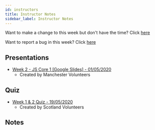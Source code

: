 ```yaml
---
id: instructors
title: Instructor Notes
sidebar_label: Instructor Notes
---
```


Want to make a change to this week but don't have the time? Click [here](https://github.com/CodeYourFuture/syllabus/issues/new?assignees=&labels=enhancement&template=change-request.md&title=)

Want to report a bug in this week? Click [here](https://github.com/CodeYourFuture/syllabus/issues/new?assignees=&labels=bug&template=bug-report.md&title=)

## Presentations

- [Week 2 - JS Core 1 [Google Slides] - 01/05/2020](https://drive.google.com/open?id=1rVqH5A01wNlb674u5qEf57Ppe_ldTk5Ni4IuVP8LOzY)
  - Created by Manchester Volunteers

## Quiz

- [Week 1 & 2 Quiz - 19/05/2020](https://drive.google.com/open?id=1c-aVAg4SilVvEJfT8FVlbRBZFdXb2FXAEF3yXtOBX-k)
  - Created by Scotland Volunteers

## Notes
